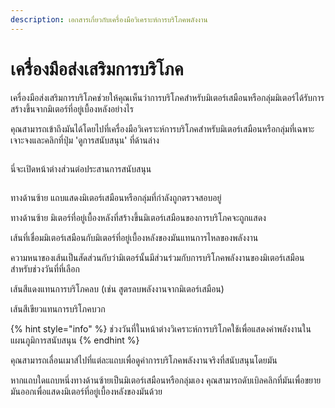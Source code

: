 ```yaml
---
description: เอกสารเกี่ยวกับเครื่องมือวิเคราะห์การบริโภคพลังงาน
---
```


# เครื่องมือส่งเสริมการบริโภค

เครื่องมือส่งเสริมการบริโภคช่วยให้คุณเห็นว่าการบริโภคสำหรับมิเตอร์เสมือนหรือกลุ่มมิเตอร์ได้รับการสร้างขึ้นจากมิเตอร์ที่อยู่เบื้องหลังอย่างไร

คุณสามารถเข้าถึงมันได้โดยไปที่เครื่องมือวิเคราะห์การบริโภคสำหรับมิเตอร์เสมือนหรือกลุ่มที่เฉพาะเจาะจงและคลิกที่ปุ่ม 'ดูการสนับสนุน' ที่ด้านล่าง

<figure><img src="../.gitbook/assets/image (1).png" alt=""><figcaption></figcaption></figure>

นี่จะเปิดหน้าต่างส่วนต่อประสานการสนับสนุน

<figure><img src="../.gitbook/assets/Screenshot 2025-01-30 at 17.30.19.png" alt=""><figcaption></figcaption></figure>

ทางด้านซ้าย แถบแสดงมิเตอร์เสมือนหรือกลุ่มที่กำลังถูกตรวจสอบอยู่

ทางด้านซ้าย มิเตอร์ที่อยู่เบื้องหลังที่สร้างขึ้นมิเตอร์เสมือนของการบริโภคจะถูกแสดง

เส้นที่เชื่อมมิเตอร์เสมือนกับมิเตอร์ที่อยู่เบื้องหลังของมันแทนการไหลของพลังงาน

ความหนาของเส้นเป็นสัดส่วนกับว่ามิเตอร์นั้นมีส่วนร่วมกับการบริโภคพลังงานของมิเตอร์เสมือนสำหรับช่วงวันที่ที่เลือก

เส้นสีแดงแทนการบริโภคลบ (เช่น สูตรลบพลังงานจากมิเตอร์เสมือน)

เส้นสีเขียวแทนการบริโภคบวก

{% hint style="info" %}
ช่วงวันที่ในหน้าต่างวิเคราะห์การบริโภคใช้เพื่อแสดงค่าพลังงานในแผนภูมิการสนับสนุน
{% endhint %}

คุณสามารถเลื่อนเมาส์ไปที่แต่ละแถบเพื่อดูค่าการบริโภคพลังงานจริงที่สนับสนุนโดยมัน

หากแถบใดแถบหนึ่งทางด้านซ้ายเป็นมิเตอร์เสมือนหรือกลุ่มเอง คุณสามารถดับเบิลคลิกที่มันเพื่อขยายมันออกเพื่อแสดงมิเตอร์ที่อยู่เบื้องหลังของมันด้วย
